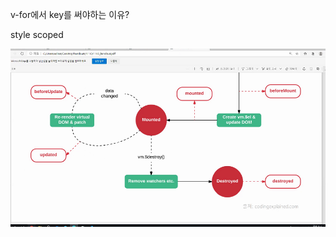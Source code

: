 v-for에서 key를 써야하는 이유?

style scoped

![image-20201112163722051](1112.assets/image-20201112163722051.png)